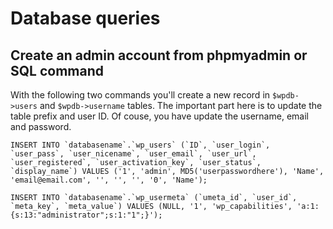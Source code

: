 # Database queries

## Create an admin account from phpmyadmin or SQL command

With the following two commands you'll create a new record in `$wpdb->users` and `$wpdb->username` tables. The important part here is to update the table prefix and user ID. Of couse, you have update the username, email and password.
```
INSERT INTO `databasename`.`wp_users` (`ID`, `user_login`, `user_pass`, `user_nicename`, `user_email`, `user_url`, `user_registered`, `user_activation_key`, `user_status`, `display_name`) VALUES ('1', 'admin', MD5('userpasswordhere'), 'Name', 'email@email.com', '', '', '', '0', 'Name');
```

```
INSERT INTO `databasename`.`wp_usermeta` (`umeta_id`, `user_id`, `meta_key`, `meta_value`) VALUES (NULL, '1', 'wp_capabilities', 'a:1:{s:13:"administrator";s:1:"1";}');
```
